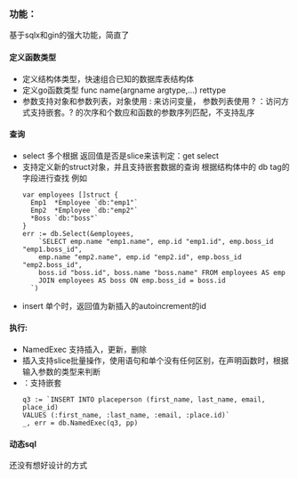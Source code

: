 ### 功能：
基于sqlx和gin的强大功能，简直了

#### 定义函数类型
* 定义结构体类型，快速组合已知的数据库表结构体
* 定义go函数类型 func name(argname argtype,...) rettype 
* 参数支持对象和参数列表，对象使用 : 来访问变量， 参数列表使用 ?
 ：访问方式支持嵌套。? 的次序和个数应和函数的参数序列匹配，不支持乱序
#### 查询
 * select 多个根据 返回值是否是slice来该判定：get select 
 * 支持定义新的struct对象，并且支持嵌套数据的查询 根据结构体中的 db tag的字段进行查找 例如 
    ```
    var employees []struct {
      Emp1  *Employee `db:"emp1"`
      Emp2  *Employee `db:"emp2"`
      *Boss `db:"boss"`
    }
    err := db.Select(&employees,
        `SELECT emp.name "emp1.name", emp.id "emp1.id", emp.boss_id "emp1.boss_id",
        emp.name "emp2.name", emp.id "emp2.id", emp.boss_id "emp2.boss_id",
        boss.id "boss.id", boss.name "boss.name" FROM employees AS emp
        JOIN employees AS boss ON emp.boss_id = boss.id
      `)
    ```
* insert 单个时，返回值为新插入的autoincrement的id
 
#### 执行:
   * NamedExec 支持插入，更新，删除
   * 插入支持slice批量操作，使用语句和单个没有任何区别，在声明函数时，根据输入参数的类型来判断
   * ：支持嵌套
        ```
        q3 := `INSERT INTO placeperson (first_name, last_name, email, place_id)
        VALUES (:first_name, :last_name, :email, :place.id)`
        _, err = db.NamedExec(q3, pp)
        ```
#### 动态sql
还没有想好设计的方式